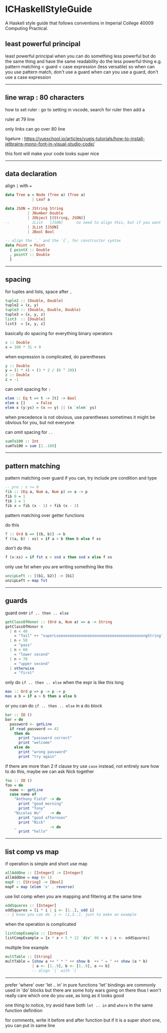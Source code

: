 # ICHaskellStyleGuide
A Haskell style guide that follows conventions in Imperial College 40009 Computing Practical.

## least powerful principal

least powerful principal when you can do something less powerful but do the same thing and have the same readability do the less powerful thing e.g. pattern matching < guard < case expression (less versatile) so when can you use pattern match, don't use a guard when can you use a guard, don't use a case expression

-------------------------------------------------------------------------------

## line wrap : 80 characters

how to set ruler : go to setting in vscode, search for ruler then add a 

ruler at 79 line

only links can go over 80 line

ligature : https://vueschool.io/articles/vuejs-tutorials/how-to-install-jetbrains-mono-font-in-visual-studio-code/

this font will make your code looks super nice

-------------------------------------------------------------------------------
## data declaration

align `|` with `=`

``` haskell
data Tree a = Node (Tree a) (Tree a)
            | Leaf a

data JSON = JString String
          | JNumber Double
          | JObject [(String, JSON)]
--          JList   [JSON]      no need to align this, but if you want you can
          | JList [JSON]     
          | JBool Bool

-- align the `,` and the `{`, for constructor syntax
data Point = Point
  { pointX :: Double
  , pointY :: Double
  }
```

-------------------------------------------------------------------------------

## spacing

for tuples and lists, space after `,`

``` haskell
tuple2 :: (Double, Double)
tuple2 = (x, y)
tuple3 :: (Double, Double, Double)
tuple3 = (x, y, z)
list3  :: [Double]
list3  = [x, y, z]
```

basically do spacing for everything binary operators

``` haskell
x :: Double
x = 100 * 31 + 9
```

when expression is complicated, do parentheses

``` haskell
y :: Double
y = (1 * 4) + (3 * 2 / (6 ^ 20))
z :: Double
z = -1
```

can omit spacing for `:` 

``` haskell
elem :: Eq t => t -> [t] -> Bool
elem x []     = False
elem x (y:ys) = (x == y) || (x `elem` ys)
```

when precedence is not obvious, use parentheses sometimes it might be obvious for you, but not everyone

can omit spacing for `..`

``` haskell
sumTo100 :: Int
sumTo100 = sum [1..100]
```

-------------------------------------------------------------------------------
## pattern matching

pattern matching over guard if you can, try include pre condition and type

``` haskell
-- pre : x >= 0
fib :: (Eq a, Num a, Num p) => a -> p
fib 0 = 1
fib 1 = 1
fib x = fib (x - 1) + fib (x - 2)
```

pattern matching over getter functions

do this 

``` haskell
f :: Ord b => [(b, b)] -> b
f ((a, b) : xs) = if a > b then b else f xs
```

don't do this

``` haskell
f (x:xs) = if fst x > snd x then snd x else f xs
```

only use fst when you are writing something like this

``` haskell
unzipLeft :: [(b1, b2)] -> [b1]
unzipLeft = map fst 
```

-------------------------------------------------------------------------------
## guards

guard over `if .. then .. else`

``` haskell
getClassOfHonor :: (Ord a, Num a) => a -> String
getClassOfHonor n
  | n < 40    
    = "fail" ++ "superLooooooooooooooooooooooooooooooooooooooongString"
  | n < 50    
    = "pass"
  | n < 60    
    = "lower second" 
  | n < 70    
    = "upper second"
  | otherwise 
    = "first"
```

only do `if .. then .. else` when the expr is like this long

``` haskell
max :: Ord p => p -> p -> p
max a b = if a > b then a else b
```

or you can do `if .. then .. else` in a do block

``` haskell
bar :: IO ()
bar = do
  password <- getLine
  if read password == 42
    then do
      print "password correct"
      print "welcome"
    else do
      print "wrong password"
      print "try again"
```

if there are more than 2 if clause try use `case` instead, not entirely sure how to do this, maybe we can ask Nick together

```haskell
foo :: IO ()
foo = do
  name <- getLine
  case name of
    "Anthony Field" -> do
      print "good morning"
      print "Tony"
    "Nicolas Wu"    -> do
      print "good afternoon"
      print "Nick"
    _               -> do
      print "hello"
```

-------------------------------------------------------------------------------
## list comp vs map

if operation is simple and short use map

``` haskell
allAddOne :: [Integer] -> [Integer]
allAddOne = map (+ 1)
mapF :: [String] -> [Bool]
mapF = map (elem 'x' . reverse)
```

use list comp when you are mapping and filtering at the same time

``` haskell
oddSquares :: [Integer]
oddSquares = [i * i | i <- [1..], odd i]
-- I know you can do `i <- [1,3..], just to make an example
```

when the operation is complicated

``` haskell
listCompExample :: [Integer]
listCompExample = [x * x + 5 * 12 `div` 98 + x | x <- oddSquares]
```

multiple line example

``` haskell
multTable :: [String]
multTable = [show a ++ " * " ++ show b  ++ " = " ++ show (a * b) 
            | a <- [1..9], b <- [1..9], a <= b]
            -- align `|` with `[`
```

-------------------------------------------------------------------------------

prefer 'where' over 'let .. in' in pure functions 'let' bindings are commonly used in 'do' blocks but there are some holy wars going on there thus I won't really care which one do you use, as long as it looks good

one thing to notice, try avoid have both `let .. in` and `where` in the same function definition

for comments, write it before and after function but if it is a super short one, you can put in same line

